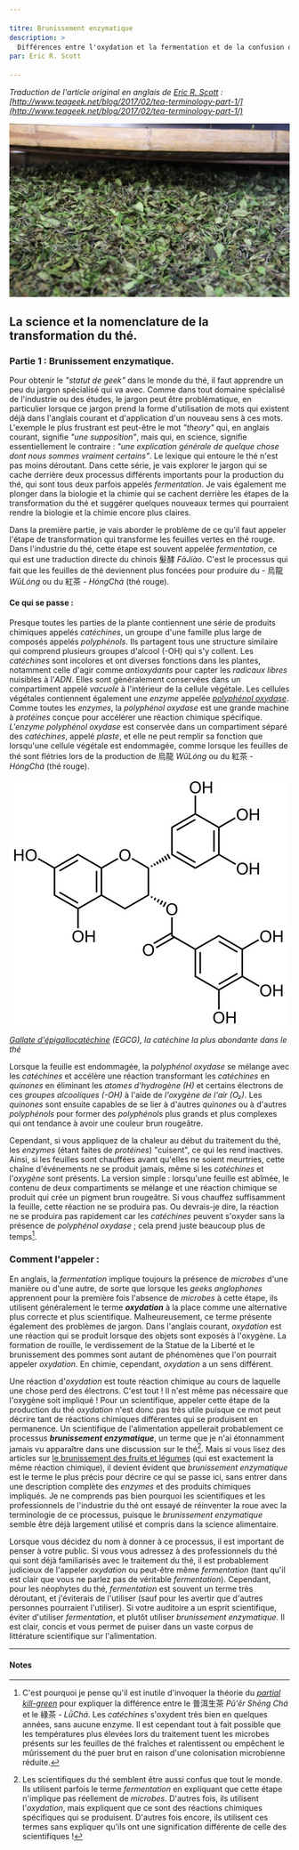 ```yaml
---

titre: Brunissement enzymatique
description: >
  Différences entre l'oxydation et la fermentation et de la confusion qui entoure ces deux termes dans le monde du thé
par: Eric R. Scott

---
```


_Traduction de l'article original en anglais de [Eric R. Scott](http://www.ericrscott.com) :
[http://www.teageek.net/blog/2017/02/tea-terminology-part-1/](http://www.teageek.net/blog/2017/02/tea-terminology-part-1/)_

![Feuilles de thé](/assets/media/brunissement-enzymatique-1_feuille.jpg)

## La science et la nomenclature de la transformation du thé.

### Partie 1 : Brunissement enzymatique.

Pour obtenir le _"statut de geek"_ dans le monde du thé, il faut apprendre un peu du jargon spécialisé qui va avec. Comme dans tout domaine spécialisé de l'industrie ou des études, le jargon peut être problématique, en particulier lorsque ce jargon prend la forme d'utilisation de mots qui existent déjà dans l'anglais courant et d'application d'un nouveau sens à ces mots. L'exemple le plus frustrant est peut-être le mot _"theory"_ qui, en anglais courant, signifie _"une supposition"_, mais qui, en science, signifie essentiellement le contraire : _"une explication générale de quelque chose dont nous sommes vraiment certains"_. Le lexique qui entoure le thé n'est pas moins déroutant. Dans cette série, je vais explorer le jargon qui se cache derrière deux processus différents importants pour la production du thé, qui sont tous deux parfois appelés _fermentation_. Je vais également me plonger dans la biologie et la chimie qui se cachent derrière les étapes de la transformation du thé et suggérer quelques nouveaux termes qui pourraient rendre la biologie et la chimie encore plus claires.

Dans la première partie, je vais aborder le problème de ce qu'il faut appeler l'étape de transformation qui transforme les feuilles vertes en thé rouge. Dans l'industrie du thé, cette étape est souvent appelée _fermentation_, ce qui est une traduction directe du chinois 髮酵 _FàJiào_. C'est le processus qui fait que les feuilles de thé deviennent plus foncées pour produire du - 烏龍 _WūLóng_ ou du 紅茶 - _HóngChá_ (thé rouge).

#### Ce qui se passe :

Presque toutes les parties de la plante contiennent une série de produits chimiques appelés _catéchines_, un groupe d'une famille plus large de composés appelés _polyphénols_. Ils partagent tous une structure similaire qui comprend plusieurs groupes d'alcool (-OH) qui s'y collent. Les _catéchines_ sont incolores et ont diverses fonctions dans les plantes, notamment celle d'agir comme _antioxydants_ pour capter les _radicaux libres_ nuisibles à l'_ADN_. Elles sont généralement conservées dans un compartiment appelé _vacuole_ à l'intérieur de la cellule végétale. Les cellules végétales contiennent également une _enzyme_ appelée [_polyphénol oxydase_](https://fr.qwe.wiki/wiki/Polyphenol_oxidase). Comme toutes les _enzymes_, la _polyphénol oxydase_ est une grande machine à _protéines_ conçue pour accélérer une réaction chimique spécifique. _L'enzyme polyphénol oxydase_ est conservée dans un compartiment séparé des _catéchines_, appelé _plaste_, et elle ne peut remplir sa fonction que lorsqu'une cellule végétale est endommagée, comme lorsque les feuilles de thé sont flétries lors de la production de 烏龍 _WūLóng_ ou du 紅茶 - _HóngChá_ (thé rouge).

![Gallate d'épigallocatéchine](/assets/media/brunissement-enzymatique-1_polyphenols.jpg)

_[Gallate d'épigallocatéchine](https://fr.wikipedia.org/wiki/Gallate_d%27%C3%A9pigallocat%C3%A9chine) (EGCG), la catéchine la plus abondante dans le thé_

Lorsque la feuille est endommagée, la _polyphénol oxydase_ se mélange avec les _catéchines_ et accélère une réaction transformant les _catéchines_ en _quinones_ en éliminant les _atomes d'hydrogène (H)_ et certains électrons de ces _groupes alcooliques (-OH)_ à l'aide de _l'oxygène de l'air (O₂)_. Les _quinones_ sont ensuite capables de se lier à d'autres _quinones_ ou à d'autres _polyphénols_ pour former des _polyphénols_ plus grands et plus complexes qui ont tendance à avoir une couleur brun rougeâtre.

Cependant, si vous appliquez de la chaleur au début du traitement du thé, les _enzymes_ (étant faites de _protéines_) "cuisent", ce qui les rend inactives. Ainsi, si les feuilles sont chauffées avant qu'elles ne soient meurtries, cette chaîne d'événements ne se produit jamais, même si les _catéchines_ et l'_oxygène_ sont présents. La version simple : lorsqu'une feuille est abîmée, le contenu de deux compartiments se mélange et une réaction chimique se produit qui crée un pigment brun rougeâtre. Si vous chauffez suffisamment la feuille, cette réaction ne se produira pas. Ou devrais-je dire, la réaction ne se produira pas rapidement car les _catéchines_ peuvent s'oxyder sans la présence de _polyphénol oxydase_ ; cela prend juste beaucoup plus de temps[^1].  

### Comment l'appeler :

En anglais, la _fermentation_ implique toujours la présence de _microbes_ d'une manière ou d'une autre, de sorte que lorsque les _geeks anglophones_ apprennent pour la première fois l'absence de _microbes_ à cette étape, ils utilisent généralement le terme **_oxydation_** à la place comme une alternative plus correcte et plus scientifique.  Malheureusement, ce terme présente également des problèmes de jargon. Dans l'anglais courant, _oxydation_ est une réaction qui se produit lorsque des objets sont exposés à l'oxygène. La formation de rouille, le verdissement de la Statue de la Liberté et le brunissement des pommes sont autant de phénomènes que l'on pourrait appeler _oxydation_. En chimie, cependant, _oxydation_ a un sens différent.

Une réaction d'_oxydation_ est toute réaction chimique au cours de laquelle une chose perd des électrons. C'est tout ! Il n'est même pas nécessaire que l'oxygène soit impliqué ! Pour un scientifique, appeler cette étape de la production du thé _oxydation_ n'est donc pas très utile puisque ce mot peut décrire tant de réactions chimiques différentes qui se produisent en permanence. Un scientifique de l'alimentation appellerait probablement ce processus **_brunissement enzymatique_**, un terme que je n'ai étonnamment jamais vu apparaître dans une discussion sur le thé[^2]. Mais si vous lisez des articles sur [le brunissement des fruits et légumes](https://fr.wikipedia.org/wiki/Brunissement_enzymatique) (qui est exactement la même réaction chimique), il devient évident que _brunissement enzymatique_ est le terme le plus précis pour décrire ce qui se passe ici, sans entrer dans une description complète des _enzymes_ et des produits chimiques impliqués. Je ne comprends pas bien pourquoi les scientifiques et les professionnels de l'industrie du thé ont essayé de réinventer la roue avec la terminologie de ce processus, puisque le _brunissement enzymatique_ semble être déjà largement utilisé et compris dans la science alimentaire.

Lorsque vous décidez du nom à donner à ce processus, il est important de penser à votre public. Si vous vous adressez à des professionnels du thé qui sont déjà familiarisés avec le traitement du thé, il est probablement judicieux de l'appeler _oxydation_ ou peut-être même _fermentation_ (tant qu'il est clair que vous ne parlez pas de véritable _fermentation_). Cependant, pour les néophytes du thé, _fermentation_ est souvent un terme très déroutant, et j'éviterais de l'utiliser (sauf pour les avertir que d'autres personnes pourraient l'utiliser). Si votre auditoire a un esprit scientifique, éviter d'utiliser _fermentation_, et plutôt utiliser _brunissement enzymatique_. Il est clair, concis et vous permet de puiser dans un vaste corpus de littérature scientifique sur l'alimentation.

---
#### Notes

[^1]: C'est pourquoi je pense qu'il est inutile d'invoquer la théorie du _[partial kill-green](http://www.marshaln.com/2013/07/a-clear-and-present-danger)_ pour expliquer la différence entre le 普洱生茶 _Pǔ'ěr Shēng Chá_ et le 綠茶 - _LǜChá_. Les _catéchines_ s'oxydent très bien en quelques années, sans aucune enzyme. Il est cependant tout à fait possible que les températures plus élevées lors du traitement tuent les microbes présents sur les feuilles de thé fraîches et ralentissent ou empêchent le mûrissement du thé puer brut en raison d'une colonisation microbienne réduite.

[^2]: Les scientifiques du thé semblent être aussi confus que tout le monde. Ils utilisent parfois le terme _fermentation_ en expliquant que cette étape n'implique pas réellement de _microbes_. D'autres fois, ils utilisent l'_oxydation_, mais expliquent que ce sont des réactions chimiques spécifiques qui se produisent. D'autres fois encore, ils utilisent ces termes sans expliquer qu'ils ont une signification différente de celle des scientifiques !
